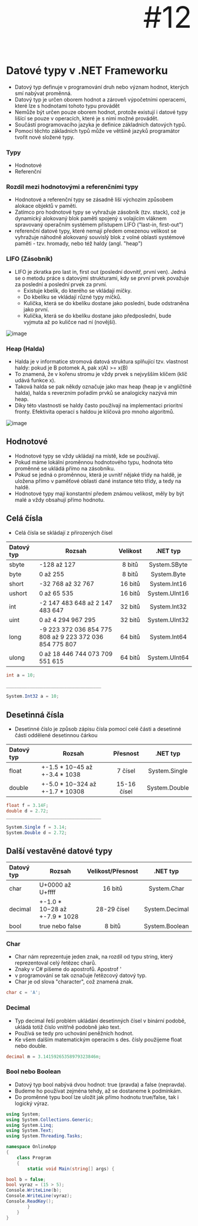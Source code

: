 <p align="right" style="font-size: 80px;">#12</p>

# Datové typy v .NET Frameworku

- Datový typ definuje v programování druh nebo význam hodnot, kterých smí nabývat proměnná.
- Datový typ je určen oborem hodnot a zároveň výpočetními operacemi, které lze s hodnotami tohoto typu provádět
- Nemůže být určen pouze oborem hodnot, protože existují i datové typy lišící se pouze v operacích, které je s nimi možné provádět.
- Součástí programovacího jazyka je definice základních datových typů. 
- Pomocí těchto základních typů může ve většině jazyků programátor tvořit nové složené typy.

### Typy

- Hodnotové
- Referenční

### Rozdíl mezi hodnotovými a referenčními typy
- Hodnotové a referenční typy se zásadně liší výchozím způsobem alokace objektů v paměti. 
- Zatímco pro hodnotové typy se vyhražuje zásobník (tzv. stack), což je dynamický alokovaný blok paměti spojený s volajícím vláknem spravovaný operačním systémem přístupem LIFO ("last-in, first-out")
- referenční datové typy, které nemají předem omezenou velikost se vyhražuje náhodně alokovaný souvislý blok z volné oblasti systémové paměti - tzv. hromady, nebo též haldy (angl. "heap")

### LIFO (Zásobník)
- LIFO je zkratka pro last in, first out (poslední dovnitř, první ven). Jedná se o metodu práce s datovými strukturami, kdy se první prvek považuje za poslední a poslední prvek za první.
	- Existuje kbelík, do kterého se vkládají míčky.
	- Do kbelíku se vkládají různé typy míčků.
	- Kulička, která se do kbelíku dostane jako poslední, bude odstraněna jako první.
	- Kulička, která se do kbelíku dostane jako předposlední, bude vyjmuta až po kuličce nad ní (novější).

![image](https://user-images.githubusercontent.com/66387359/152162781-0cb92016-8bdc-493d-9ebe-f8dcc98c693d.png)


### Heap (Halda)
- Halda je v informatice stromová datová struktura splňující tzv. vlastnost haldy: pokud je B potomek A, pak x(A) >= x(B)
- To znamená, že v kořenu stromu je vždy prvek s nejvyšším klíčem (klíč udává funkce x). 
- Taková halda se pak někdy označuje jako max heap (heap je v angličtině halda), halda s reverzním pořadím prvků se analogicky nazývá min heap.
-  Díky této vlastnosti se haldy často používají na implementaci prioritní fronty. Efektivita operací s haldou je klíčová pro mnoho algoritmů.

![image](https://user-images.githubusercontent.com/66387359/152162724-0cdb1b46-134e-4e2a-8fe1-2fc5a523f01b.png)


## Hodnotové
- Hodnotové typy se vždy ukládají na místě, kde se používají.
- Pokud máme lokální proměnnou hodnotového typu, hodnota této proměnné se ukládá přímo na zásobníku.
- Pokud se jedná o proměnnou, která je uvnitř nějaké třídy na haldě, je uložena přímo v paměťové oblasti dané instance této třídy, a tedy na haldě.
- Hodnotové typy mají konstantní předem známou velikost, měly by být malé a vždy obsahují přímo hodnotu.

## Celá čísla

- Celá čísla se skládají z přirozených čísel

| Datový typ                | Rozsah                              |      Velikost       | .NET typ | 
| :------------------- | ----------------------------------- | :-----------------: | :------: | 
| sbyte       | -128 až 127                 |       8 bitů       | System.SByte  | 
| byte | 0 až 255    |       8 bitů       | System.Byte
| short       | -32 768 až 32 767            |       16 bitů       |  System.Int16  |
| ushort    | 0 až 65 535|        16 bitů        | System.UInt16  |
| int       | -2 147 483 648 až 2 147 483 647 | 32 bitů | System.Int32  | 
| uint  | 0 až 4 294 967 295                             |        32 bitů        |  System.UInt32   | 
| long  | -9 223 372 036 854 775 808 až 9 223 372 036 854 775 807                             |        	64 bitů        |  System.Int64   | 
| ulong  | 0 až 18 446 744 073 709 551 615                               |        	64 bitů        |  System.UInt64   | 


```csharp
int a = 10;

____________________________________

System.Int32 a = 10;
```


## Desetinná čísla

- Desetinné číslo je způsob zápisu čísla pomocí celé části a desetinné části oddělené desetinnou čárkou

| Datový typ                | Rozsah                              |      Přesnost       | .NET typ | 
| :------------------- | ----------------------------------- | :-----------------: | :------: | 
| float       | +-1.5 * 10−45 až +-3.4 * 1038               |       7 čísel       | System.Single  | 
| double | +-5.0 * 10−324 až +-1.7 * 10308   |     15-16 čísel     | System.Double


```csharp
float f = 3.14F;
double d = 2.72;
____________________________________

System.Single f = 3.14;
System.Double d = 2.72;
```

## Další vestavěné datové typy

| Datový typ                | Rozsah                              |     Velikost/Přesnost       | .NET typ | 
| :------------------- | ----------------------------------- | :-----------------: | :------: | 
| char      | U+0000 až U+ffff              |      16 bitů      | System.Char | 
| decimal | +-1.0 * 10−28 až +-7.9 * 1028  |   28-29 čísel    | System.Decimal
| bool | true nebo false   |    8 bitů     | System.Boolean

### Char 
- Char nám reprezentuje jeden znak, na rozdíl od typu string, který reprezentoval celý řetězec charů.
- Znaky v C# píšeme do apostrofů. Apostrof '
- v programování se tak označuje řetězcový datový typ.
- Char je od slova "character", což znamená znak.

```csharp
char c = 'A';
```

### Decimal 
- Typ decimal řeší problém ukládání desetinných čísel v binární podobě, ukládá totiž číslo vnitřně podobně jako text.
- Používá se tedy pro uchování peněžních hodnot.
- Ke všem dalším matematickým operacím s des. čísly použijeme float nebo double. 

```csharp
decimal m = 3.14159265358979323846m;
```

### Bool nebo Boolean 
- Datový typ bool nabývá dvou hodnot: true (pravda) a false (nepravda).
- Budeme ho používat zejména tehdy, až se dostaneme k podmínkám.
- Do proměnné typu bool lze uložit jak přímo hodnotu true/false, tak i logický výraz.


```csharp
using System;
using System.Collections.Generic;
using System.Linq;
using System.Text;
using System.Threading.Tasks;

namespace OnlineApp
{
	class Program
	{
 		static void Main(string[] args) {

bool b = false;
bool vyraz = (15 > 5);
Console.WriteLine(b);
Console.WriteLine(vyraz);
Console.ReadKey();
		}
	}
}
```



